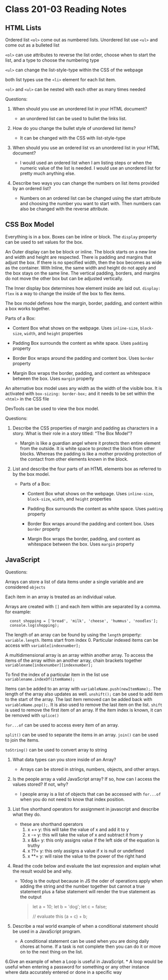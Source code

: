 # Class 201-03 Reading Notes

## HTML Lists

Ordered list `<ol>` come out as numbered lists. Unordered list use `<ul>` and come out as a bulleted list

`<ol>` can use attributes to reverse the list order, choose when to start the list, and a type to choose the numbering type

`<ul>` can change the list-style-type within the CSS of the webpage

both list types use the `<li>` element for each list item.

`<ol>` and `<ul>` can be nested with each other as many times needed

Questions:

1. When should you use an unordered list in your HTML document?

    * an unordered list can be used to bullet the links list.

2. How do you change the bullet style of unordered list items?

    * It can be changed with the CSS with list-style-type

3. When should you use an ordered list vs an unordered list in your HTML document?

    * I would used an ordered list when I am listing steps or when the numeric value of the list is needed. I would use an unordered list for pretty much anything else.

4. Describe two ways you can change the numbers on list items provided by an ordered list?

    * Numbers on an ordered list can be changed using the start attribute and choosing the number you want to start with. Then numbers can also be changed with the reverse attribute.

## CSS Box Model

Everything is in a box. Boxes can be inline or block. The `display` property can be used to set values for the box.

An Outer display can be be block or inline. The block starts on a new line and width and height are respected. There is padding and margins that adjust the box. If there is no specified width, then the box becomes as wide as the container. With Inline, the same width and height do not apply and the box stays on the same line. The vertical padding, borders, and margins do not move the other box but can be adjusted vertically.

The Inner display box determines how element inside are laid out. `display: flex` is a way to change the inside of the box to flex items.

The box model defines how the margin, border, padding, and content within a box works together.

Parts of a Box:

* Content Box what shows on the webpage. Uses `inline-size`, `block-size`, `width`, and `height` properties

* Padding Box surrounds the content as white space. Uses `padding` property

* Border Box wraps around the padding and content box. Uses `border` property

* Margin Box wraps the border, padding, and content as whitespace between the box. Uses `margin` property

An alternative box model uses any width as the width of the visible box. It is activated with `box-sizing: border-box;` and it needs to be set within the `<html>` in the CSS file

DevTools can be used to view the box model.

Questions:

1. Describe the CSS properties of margin and padding as characters in a story. What is their role in a story titled: “The Box Model”?
    * Margin is like a guardian angel where it protects then entire element from the outside. It is white space to protect the block from other blocks. Whereas the padding is like a mother providing protection of the contact from other elements known in the block.

2. List and describe the four parts of an HTML elements box as referred to by the box model.
    * Parts of a Box:

        * Content Box what shows on the webpage. Uses `inline-size`, `block-size`, `width`, and `height` properties

        * Padding Box surrounds the content as white space. Uses `padding` property

        * Border Box wraps around the padding and content box. Uses `border` property

        * Margin Box wraps the border, padding, and content as whitespace between the box. Uses `margin` property

## JavaScript

Questions:

Arrays can store a list of data items under a single variable and are considered `objects`

Each item in an array is treated as an individual value.

Arrays are created with `[]` and each item within are separated by a comma. for example:

      const shopping = ['bread', 'milk', 'cheese', 'hummus', 'noodles'];
      console.log(shopping);

The length of an array can be found by using the `length` property: `variable.length`. Items start from index 0. Particular indexed items can be access with `variable[indexnumber];`

A multidimensional array is an array within another array. To access the items of the array within an another array, chain brackets together `variablename[indexnumber][indexnumber];`

To find the index of a particular item in the list use `variablename.indexOf(itemName);`

Items can be added to an array with `variableName.push(newItemName);`. The length of the array also updates as well. `unshift();` can be used to add item to the start of the array. The last item removed can be added back with `variableName.pop();`. It is also used to remove the last item on the list. `shift` is used to remove the first item of an array. If the item index is known, it can be removed with `splice()`

`for...of` can be used to access every item of an array.

`split()` can be used to separate the items in an array. `join()` can be used to join the items.

`toString()` can be used to convert array to string

1. What data types can you store inside of an Array?
    * Arrays can be stored in strings, numbers, objects, and other arrays.

2. Is the people array a valid JavaScript array? If so, how can I access the values stored? If not, why?
    * I people array is a list of objects that can be accessed with `for...of` when you do not need to know that index position.

3. List five shorthand operators for assignment in javascript and describe what they do.
    * these are shorthand operators
        1. x += y: this will take the value of x and add it to y
        2. x -= y: this will take the value of x and subtract it from y
        3. x &&= y: this only assigns value if the left side of the equation is truthy
        4. x ??= y: this only assigns a value if x is null or undefined
        5. x **= y: will raise the value to the power of the right hand

4. Read the code below and evaluate the last expression and explain what the result would be and why.
    * 10dog is the output because in JS the oder of operations apply when adding the string and the number together but cannot a true statement plus a false statement will render the true statement as the output
        >let a = 10;
        >let b = 'dog';
        >let c = false;
        >
        >// evaluate this
        >(a + c) + b;

5. Describe a real world example of when a conditional statement should be used in a JavaScript program.
    * A conditional statement can be used when you are doing daily chores at home. If a task is not complete then you can do it or move on to the next thing on the list.

6.Give an example of when a Loop is useful in JavaScript.
    * A loop would be useful when entering a password for something or any other instance where data accurately entered or done in a specific way
